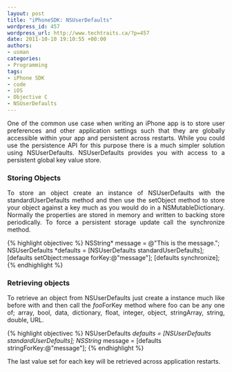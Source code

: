 ```yaml
--- 
layout: post
title: "iPhoneSDK: NSUserDefaults"
wordpress_id: 457
wordpress_url: http://www.techtraits.ca/?p=457
date: 2011-10-10 19:10:55 +00:00
authors: 
- usman
categories: 
- Programming
tags:
- iPhone SDK
- code
- iOS
- Objective C
- NSUserDefaults
---
```


<p style="text-align: justify;">
One of the common use case when writing an iPhone app is to store user preferences and other application settings such that they are globally accessible within your app and persistent across restarts. While you could use the persistence API for this purpose there is a much simpler solution using NSUserDefaults. NSUserDefaults provides you with access to a persistent global key value store. </p>

<!--more-->

<h3> Storing Objects</h3>
<p style="text-align: justify;">
To store an object create an instance of NSUserDefaults with the standardUserDefaults method and then use the setObject method to store your object against a key much as you would do in a NSMutableDictionary. Normally the properties are stored in memory and written to backing store periodically. To force a persistent storage update call the synchronize method.</p>


{% highlight objectivec %}
NSString* message = @"This is the message.";
NSUserDefaults *defaults = [NSUserDefaults standardUserDefaults];
[defaults setObject:message forKey:@"message"];
[defaults synchronize];
{% endhighlight %}
&nbsp;

<h3> Retrieving objects</h3>

<p style="text-align: justify;">
To retrieve an object from NSUserDefaults just create a instance much like before with and then call the <em>foo</em>ForKey method where foo can be any one of; array, bool, data, dictionary, float, integer, object, stringArray, string, double, URL. </p>

{% highlight objectivec %}
NSUserDefaults *defaults = [NSUserDefaults standardUserDefaults];
NSString* message = [defaults stringForKey:@"message"];
{% endhighlight %}
&nbsp;


The last value set for each key will be retrieved across application restarts.  
